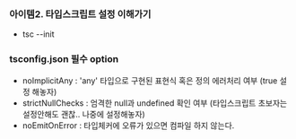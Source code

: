 ### 아이템2. 타입스크립트 설정 이해가기

-   tsc --init

### tsconfig.json 필수 option

-   noImplicitAny : 'any' 타입으로 구현된 표현식 혹은 정의 에러처리 여부 (true 설정 해놓자)
-   strictNullChecks : 엄격한 null과 undefined 확인 여부 (타입스크립트 초보자는 설정안해도 괜찮.. 나중에 설정해놓자)
-   noEmitOnError : 타입체커에 오류가 있으면 컴파일 하지 않는다.

